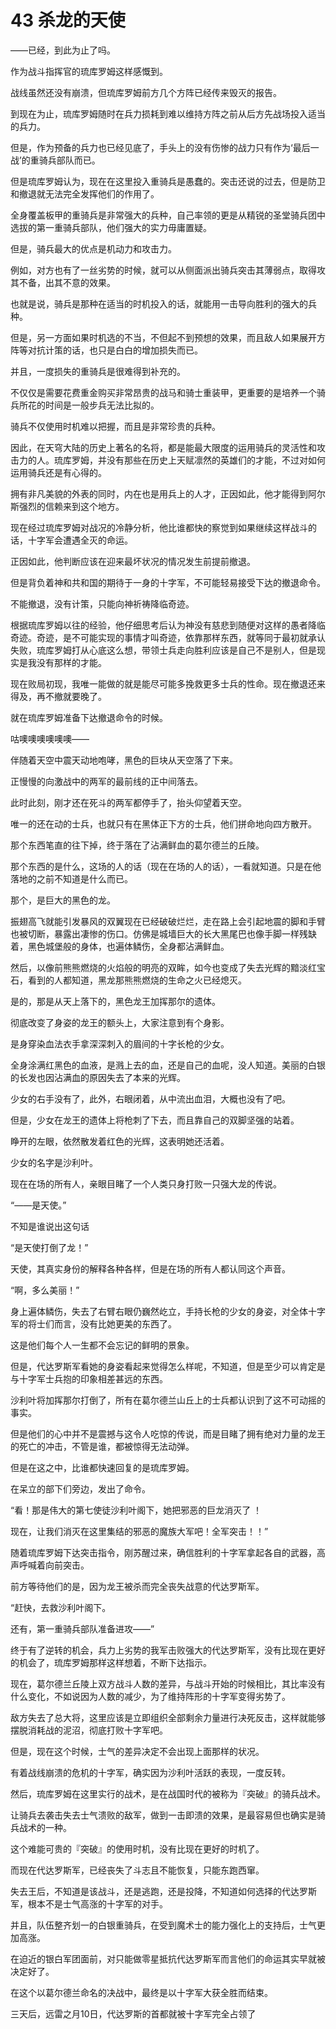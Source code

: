 # 43 杀龙的天使

——已经，到此为止了吗。

作为战斗指挥官的琉库罗姆这样感慨到。

战线虽然还没有崩溃，但琉库罗姆前方几个方阵已经传来毁灭的报告。

到现在为止，琉库罗姆随时在兵力损耗到难以维持方阵之前从后方先战场投入适当的兵力。

但是，作为预备的兵力也已经见底了，手头上的没有伤惨的战力只有作为‘最后一战’的重骑兵部队而已。

但是琉库罗姆认为，现在在这里投入重骑兵是愚蠢的。突击还说的过去，但是防卫和撤退就无法完全发挥他们的作用了。

全身覆盖板甲的重骑兵是非常强大的兵种，自己率领的更是从精锐的圣堂骑兵团中选拔的第一重骑兵部队，他们强大的实力毋庸置疑。

但是，骑兵最大的优点是机动力和攻击力。

例如，对方也有了一丝劣势的时候，就可以从侧面派出骑兵突击其薄弱点，取得攻其不备，出其不意的效果。

也就是说，骑兵是那种在适当的时机投入的话，就能用一击导向胜利的强大的兵种。

但是，另一方面如果时机选的不当，不但起不到预想的效果，而且敌人如果展开方阵等对抗计策的话，也只是白白的增加损失而已。

并且，一度损失的重骑兵是很难得到补充的。

不仅仅是需要花费重金购买非常昂贵的战马和骑士重装甲，更重要的是培养一个骑兵所花的时间是一般步兵无法比拟的。

骑兵不仅使用时机难以把握，而且是非常珍贵的兵种。

因此，在天穹大陆的历史上著名的名将，都是能最大限度的运用骑兵的灵活性和攻击力的人。琉库罗姆，并没有那些在历史上天赋凛然的英雄们的才能，不过对如何运用骑兵还是有心得的。

拥有非凡美貌的外表的同时，内在也是用兵上的人才，正因如此，他才能得到阿尔斯强烈的信赖来到这个地方。

现在经过琉库罗姆对战况的冷静分析，他比谁都快的察觉到如果继续这样战斗的话，十字军会遭遇全灭的命运。

正因如此，他判断应该在迎来最坏状况的情况发生前提前撤退。

但是背负着神和共和国的期待于一身的十字军，不可能轻易接受下达的撤退命令。

不能撤退，没有计策，只能向神祈祷降临奇迹。

根据琉库罗姆以往的经验，他仔细思考后认为神没有慈悲到随便对这样的愚者降临奇迹。奇迹，是不可能实现的事情才叫奇迹，依靠那样东西，就等同于最初就承认失败，琉库罗姆打从心底这么想，带领士兵走向胜利应该是自己不是别人，但是现实是我没有那样的才能。

现在败局初现，我唯一能做的就是能尽可能多挽救更多士兵的性命。现在撤退还来得及，再不撤就要晚了。

就在琉库罗姆准备下达撤退命令的时候。

咕噢噢噢噢噢噢——

伴随着天空中震天动地咆哮，黑色的巨块从天空落了下来。

正慢慢的向激战中的两军的最前线的正中间落去。

此时此刻，刚才还在死斗的两军都停手了，抬头仰望着天空。

唯一的还在动的士兵，也就只有在黑体正下方的士兵，他们拼命地向四方散开。

那个东西笔直的往下掉，终于落在了沾满鲜血的葛尔德兰的丘陵。

那个东西的是什么，这场的人的话（现在在场的人的话），一看就知道。只是在他落地的之前不知道是什么而已。

那个，是巨大的黑色的龙。

振翅高飞就能引发暴风的双翼现在已经破破烂烂，走在路上会引起地震的脚和手臂也被切断，暴露出凄惨的伤口。仿佛是城墙巨大的长大黑尾巴也像手脚一样残缺着，黑色城堡般的身体，也遍体鳞伤，全身都沾满鲜血。

然后，以像前熊熊燃烧的火焰般的明亮的双眸，如今也变成了失去光辉的黯淡红宝石，看到的人都知道，黑龙那熊熊燃烧的生命之火已经熄灭。

是的，那是从天上落下的，黑色龙王加挥那尔的遗体。

彻底改变了身姿的龙王的额头上，大家注意到有个身影。

是身穿染血法衣手拿深深刺入的眉间的十字长枪的少女。

全身涂满红黑色的血液，是溅上去的血，还是自己的血呢，没人知道。美丽的白银的长发也因沾满血的原因失去了本来的光辉。

少女的右手没有了，此外，右眼闭着，从中流出血泪，大概也没有了吧。

但是，少女在龙王的遗体上将枪刺了下去，而且靠自己的双脚坚强的站着。

睁开的左眼，依然散发着红色的光辉，这表明她还活着。

少女的名字是沙利叶。

现在在场的所有人，亲眼目睹了一个人类只身打败一只强大龙的传说。

“——是天使。”

不知是谁说出这句话

“是天使打倒了龙！”

天使，其真实身份的解释各种各样，但是在场的所有人都认同这个声音。

“啊，多么美丽！”

身上遍体鳞伤，失去了右臂右眼仍巍然屹立，手持长枪的少女的身姿，对全体十字军的将士们而言，没有比她更美的东西了。

这是他们每个人一生都不会忘记的鲜明的景象。

但是，代达罗斯军看她的身姿看起来觉得怎么样呢，不知道，但是至少可以肯定是与十字军士兵抱的印象相差甚远的东西。

沙利叶将加挥那尔打倒了，所有在葛尔德兰山丘上的士兵都认识到了这不可动摇的事实。

但是他们的心中并不是震撼与这令人吃惊的传说，而是目睹了拥有绝对力量的龙王的死亡的冲击，不管是谁，都被惊得无法动弹。

但是在这之中，比谁都快速回复的是琉库罗姆。

在呆立的部下们旁边，发出了命令。

“看！那是伟大的第七使徒沙利叶阁下，她把邪恶的巨龙消灭了 ！

现在，让我们消灭在这里集结的邪恶的魔族大军吧！全军突击！！”

随着琉库罗姆下达突击指令，刚苏醒过来，确信胜利的十字军拿起各自的武器，高声呼喊着向前突击。

前方等待他们的是，因为龙王被杀而完全丧失战意的代达罗斯军。

“赶快，去救沙利叶阁下。

还有，第一重骑兵部队准备进攻——”

终于有了逆转的机会，兵力上劣势的我军击败强大的代达罗斯军，没有比现在更好的机会了，琉库罗姆那样这样想着，不断下达指示。

现在，葛尔德兰丘陵上双方战斗人数的差异，与战斗开始的时候相比，其比率没有什么变化，不如说因为人数的减少，为了维持阵形的十字军变得劣势了。

敌方失去了总大将，这里应该是立即组织全部剩余力量进行决死反击，这样就能够摆脱消耗战的泥沼，彻底打败十字军吧。

但是，现在这个时候，士气的差异决定不会出现上面那样的状况。

有着战线崩溃的危机的十字军，确实因为沙利叶活跃的表现，一度反转。

然后，琉库罗姆在这里实行的战术，是在战国时代的被称为『突破』的骑兵战术。

让骑兵去袭击失去士气溃败的敌军，做到一击即溃的效果，是最容易但也确实是骑兵战术的一种。

这个难能可贵的『突破』的使用时机，没有比现在更好的时机了。

而现在代达罗斯军，已经丧失了斗志且不能恢复，只能东跑西窜。

失去王后，不知道是该战斗，还是逃跑，还是投降，不知道如何选择的代达罗斯军，根本不是士气高涨的十字军的对手。

并且，队伍整齐划一的白银重骑兵，在受到魔术士的能力强化上的支持后，士气更加高涨。

在迫近的银白军团面前，对只能做零星抵抗代达罗斯军而言他们的命运其实早就被决定好了。

在这个以葛尔德兰命名的决战中，最终是以十字军大获全胜而结束。

三天后，远雷之月10日，代达罗斯的首都就被十字军完全占领了
